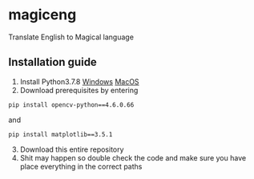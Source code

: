 # magiceng
Translate English to Magical language

## Installation guide
1. Install Python3.7.8 [Windows](https://www.python.org/ftp/python/3.7.8/python-3.7.8.exe) [MacOS](https://www.python.org/ftp/python/3.7.8/python-3.7.8-macosx10.9.pkg)
2. Download prerequisites by entering 
```
pip install opencv-python==4.6.0.66
```
and 
```
pip install matplotlib==3.5.1
```
3. Download this entire repository
4. Shit may happen so double check the code and make sure you have place everything in the correct paths
